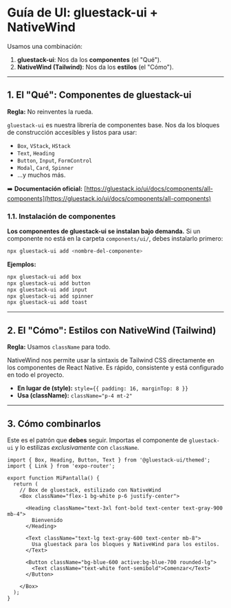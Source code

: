 # Guía de UI: gluestack-ui + NativeWind

Usamos una combinación:
1.  **gluestack-ui**: Nos da los **componentes** (el "Qué").
2.  **NativeWind (Tailwind)**: Nos da los **estilos** (el "Cómo").

---

## 1. El "Qué": Componentes de gluestack-ui

**Regla:** No reinventes la rueda.

`gluestack-ui` es nuestra librería de componentes base. Nos da los bloques de construcción accesibles y listos para usar:

* `Box`, `VStack`, `HStack`
* `Text`, `Heading`
* `Button`, `Input`, `FormControl`
* `Modal`, `Card`, `Spinner`
* ...y muchos más.

➡️ **Documentación oficial:** [https://gluestack.io/ui/docs/components/all-components](https://gluestack.io/ui/docs/components/all-components)

### 1.1. Instalación de componentes

**Los componentes de gluestack-ui se instalan bajo demanda.** Si un componente no está en la carpeta `components/ui/`, debes instalarlo primero:

```bash
npx gluestack-ui add <nombre-del-componente>
```

**Ejemplos:**

```bash
npx gluestack-ui add box
npx gluestack-ui add button
npx gluestack-ui add input
npx gluestack-ui add spinner
npx gluestack-ui add toast
```
---

## 2. El "Cómo": Estilos con NativeWind (Tailwind)

**Regla:** Usamos `className` para todo.

NativeWind nos permite usar la sintaxis de Tailwind CSS directamente en los componentes de React Native. Es rápido, consistente y está configurado en todo el proyecto.

* **En lugar de (style):** `style={{ padding: 16, marginTop: 8 }}`
* **Usa (className):** `className="p-4 mt-2"`

---

## 3. Cómo combinarlos

Este es el patrón que **debes** seguir. Importas el componente de `gluestack-ui` y lo estilizas *exclusivamente* con `className`.

```tsx
import { Box, Heading, Button, Text } from '@gluestack-ui/themed';
import { Link } from 'expo-router';

export function MiPantalla() {
  return (
    // Box de gluestack, estilizado con NativeWind
    <Box className="flex-1 bg-white p-6 justify-center">
      
      <Heading className="text-3xl font-bold text-center text-gray-900 mb-4">
        Bienvenido
      </Heading>

      <Text className="text-lg text-gray-600 text-center mb-8">
        Usa gluestack para los bloques y NativeWind para los estilos.
      </Text>

      <Button className="bg-blue-600 active:bg-blue-700 rounded-lg">
        <Text className="text-white font-semibold">Comenzar</Text>
      </Button>

    </Box>
  );
}